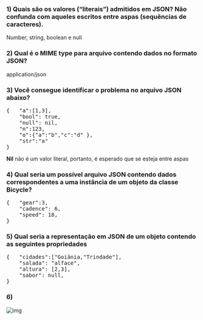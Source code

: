 ### 1) Quais são os valores (“literais”) admitidos em JSON? Não confunda com aqueles escritos entre aspas (sequências de caracteres).
Number, string, boolean e null

### 2) Qual é o MIME type para arquivo contendo dados no formato JSON?
application/json

### 3) Você consegue identificar o problema no arquivo JSON abaixo?
<pre>
{	"a":[1,3], 
	"bool": true,
	"null": nil,
	"n":123,
	"o":{"a":"b","c":"d" },
	"str":"a"
}
</pre>
**Nil** não é um valor literal, portanto, é esperado que se esteja entre aspas
 
 ### 4) Qual seria um possível arquivo JSON contendo dados correspondentes a uma instância de um objeto da classe Bicycle?
<pre>
{	"gear":3, 
	"cadence": 6,
	"speed": 18,
} </pre>


### 5) Qual seria a representação em JSON de um objeto contendo as seguintes propriedades
<pre>
{	"cidades":["Goiânia,"Trindade"], 
	"salada": "alface",
	"altura": [2,3],
	"sabor": null,
} </pre>

### 6) 
![img](https://i.imgur.com/2CgNsNi.png)

